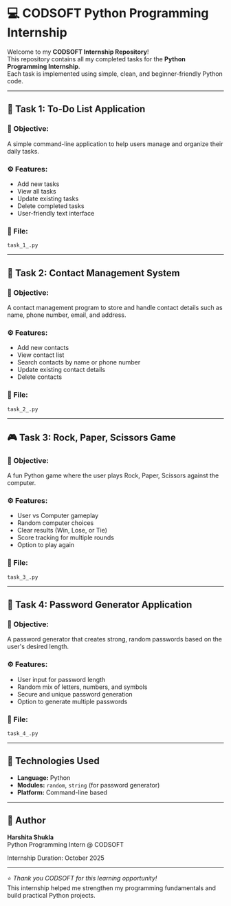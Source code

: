 # 💻 CODSOFT Python Programming Internship

Welcome to my **CODSOFT Internship Repository**!  
This repository contains all my completed tasks for the **Python Programming Internship**.  
Each task is implemented using simple, clean, and beginner-friendly Python code.

---

## 🧾 Task 1: To-Do List Application

### 📌 Objective:
A simple command-line application to help users manage and organize their daily tasks.

### ⚙️ Features:
- Add new tasks  
- View all tasks  
- Update existing tasks  
- Delete completed tasks  
- User-friendly text interface  

### 📁 File:
`task_1_.py`

---

## 📇 Task 2: Contact Management System

### 📌 Objective:
A contact management program to store and handle contact details such as name, phone number, email, and address.

### ⚙️ Features:
- Add new contacts  
- View contact list  
- Search contacts by name or phone number  
- Update existing contact details  
- Delete contacts  

### 📁 File:
`task_2_.py`

---

## 🎮 Task 3: Rock, Paper, Scissors Game

### 📌 Objective:
A fun Python game where the user plays Rock, Paper, Scissors against the computer.

### ⚙️ Features:
- User vs Computer gameplay  
- Random computer choices  
- Clear results (Win, Lose, or Tie)  
- Score tracking for multiple rounds  
- Option to play again  

### 📁 File:
`task_3_.py`

---

## 🔐 Task 4: Password Generator Application

### 📌 Objective:
A password generator that creates strong, random passwords based on the user's desired length.

### ⚙️ Features:
- User input for password length  
- Random mix of letters, numbers, and symbols  
- Secure and unique password generation  
- Option to generate multiple passwords  

### 📁 File:
`task_4_.py`

---

## 🧠 Technologies Used
- **Language:** Python  
- **Modules:** `random`, `string` (for password generator)  
- **Platform:** Command-line based  

---

## 🙌 Author
**Harshita Shukla**  
Python Programming Intern @ CODSOFT  

Internship Duration: October 2025  


---

⭐ *Thank you CODSOFT for this learning opportunity!*  
This internship helped me strengthen my programming fundamentals and build practical Python projects.
